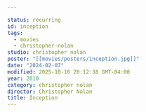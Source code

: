 ```yaml
---

status: recurring
id: inception
tags:
  - movies
  - christopher-nolan
studio: christopher nolan
poster: "[[movies/posters/inception.jpg]]"
date: "2024-02-07"
modified: 2025-10-16 20:12:38 GMT-04:00
year: 2010
category: christopher nolan
director: Christopher Nolan
title: Inception
---
```

